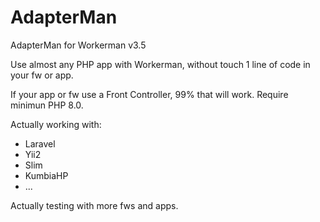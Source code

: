 # AdapterMan
AdapterMan for Workerman v3.5

Use almost any PHP app with Workerman, without touch 1 line of code in your fw or app.

If your app or fw use a Front Controller, 99% that will work. Require minimun PHP 8.0.

Actually working with:
- Laravel
- Yii2
- Slim
- KumbiaHP
- ...

Actually testing with more fws and apps.

